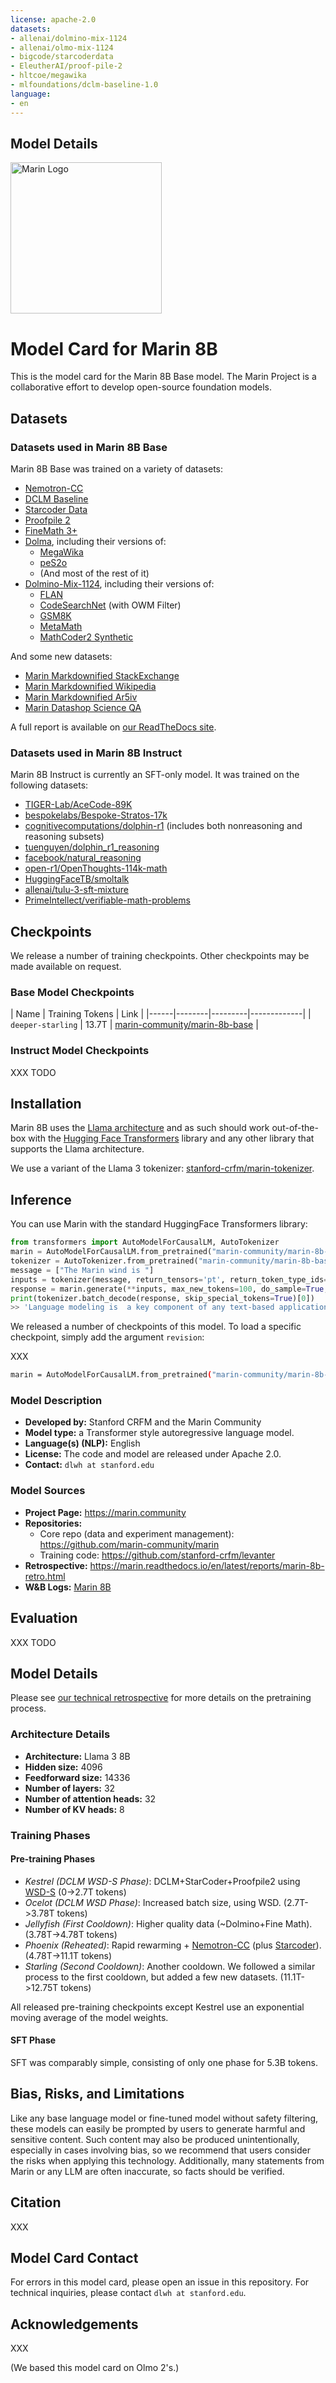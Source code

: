 ```yaml
---
license: apache-2.0
datasets:
- allenai/dolmino-mix-1124
- allenai/olmo-mix-1124
- bigcode/starcoderdata
- EleutherAI/proof-pile-2
- hltcoe/megawika
- mlfoundations/dclm-baseline-1.0
language:
- en
---
```

## Model Details

<img alt="Marin Logo" src="https://huggingface.co/datasets/marin-community/blog-images/resolve/main/marin-boat.png" width="242px" style="margin-left:'auto' margin-right:'auto' display:'block'">


# Model Card for Marin 8B

This is the model card for the Marin 8B Base model. The Marin Project is a collaborative effort to develop open-source foundation models.


## Datasets

### Datasets used in Marin 8B Base

Marin 8B Base was trained on a variety of datasets:

- [Nemotron-CC](https://data.commoncrawl.org/contrib/Nemotron/Nemotron-CC/index.html)
- [DCLM Baseline](https://huggingface.co/datasets/mlfoundations/dclm-baseline-1.0)
- [Starcoder Data](https://huggingface.co/datasets/bigcode/starcoderdata)
- [Proofpile 2](https://huggingface.co/datasets/EleutherAI/proof-pile-2)
- [FineMath 3+](https://huggingface.co/datasets/EleutherAI/proof-pile-2)
- [Dolma](https://huggingface.co/datasets/allenai/dolma), including their versions of:
  - [MegaWika](https://huggingface.co/datasets/hltcoe/megawika)
  - [peS2o](https://huggingface.co/datasets/allenai/peS2o)
  - (And most of the rest of it)
- [Dolmino-Mix-1124](https://huggingface.co/datasets/allenai/dolmino-mix-1124), including their versions of:
    - [FLAN](https://arxiv.org/abs/2109.01652)
    - [CodeSearchNet](https://arxiv.org/abs/1909.09436) (with OWM Filter)
    - [GSM8K](https://arxiv.org/pdf/2110.14168v1)
    - [MetaMath](https://arxiv.org/abs/2309.12284)
    - [MathCoder2 Synthetic](https://arxiv.org/abs/2310.03731)


And some new datasets:

- [Marin Markdownified StackExchange](XXX)
- [Marin Markdownified Wikipedia](XXX)
- [Marin Markdownified Ar5iv](XXX)
- [Marin Datashop Science QA](XXX)

A full report is available on [our ReadTheDocs site](https://marin.readthedocs.org/en/latest/reports/marin-8b-retro.html).

### Datasets used in Marin 8B Instruct

Marin 8B Instruct is currently an SFT-only model. It was trained on the following datasets:

- [TIGER-Lab/AceCode-89K](https://huggingface.co/datasets/TIGER-Lab/AceCode-89K)
- [bespokelabs/Bespoke-Stratos-17k](https://huggingface.co/datasets/bespokelabs/Bespoke-Stratos-17k)
- [cognitivecomputations/dolphin-r1](https://huggingface.co/datasets/cognitivecomputations/dolphin-r1) (includes both nonreasoning and reasoning subsets)
- [tuenguyen/dolphin_r1_reasoning](https://huggingface.co/datasets/tuenguyen/dolphin_r1_reasoning)
- [facebook/natural_reasoning](https://huggingface.co/datasets/facebook/natural_reasoning)
- [open-r1/OpenThoughts-114k-math](https://huggingface.co/datasets/open-r1/OpenThoughts-114k-math)
- [HuggingFaceTB/smoltalk](https://huggingface.co/datasets/HuggingFaceTB/smoltalk)
- [allenai/tulu-3-sft-mixture](https://huggingface.co/datasets/allenai/tulu-3-sft-mixture)
- [PrimeIntellect/verifiable-math-problems](https://huggingface.co/datasets/PrimeIntellect/verifiable-math-problems)


## Checkpoints

We release a number of training checkpoints. Other checkpoints may be made available on request.


### Base Model Checkpoints

| Name | Training Tokens | Link |
|------|--------|---------|-------------|
| `deeper-starling` | 13.7T | [marin-community/marin-8b-base](https://huggingface.co/marin-community/marin-8b-base/tree/deeper-starling) |

### Instruct Model Checkpoints

XXX TODO


## Installation

Marin 8B uses the [Llama architecture](https://arxiv.org/abs/2302.13971) and as such should
work out-of-the-box with the [Hugging Face Transformers](https://huggingface.co/docs/transformers/index) library
and any other library that supports the Llama architecture.

We use a variant of the Llama 3 tokenizer: [stanford-crfm/marin-tokenizer](https://huggingface.co/stanford-crfm/marin-tokenizer/).

## Inference

You can use Marin with the standard HuggingFace Transformers library:

```python
from transformers import AutoModelForCausalLM, AutoTokenizer
marin = AutoModelForCausalLM.from_pretrained("marin-community/marin-8b-base")
tokenizer = AutoTokenizer.from_pretrained("marin-community/marin-8b-base")
message = ["The Marin wind is "]
inputs = tokenizer(message, return_tensors='pt', return_token_type_ids=False)
response = marin.generate(**inputs, max_new_tokens=100, do_sample=True, top_k=50, top_p=0.95)
print(tokenizer.batch_decode(response, skip_special_tokens=True)[0])
>> 'Language modeling is  a key component of any text-based application, but its effectiveness...'
```

We released a number of checkpoints of this model. To load a specific checkpoint, simply add the argument `revision`:

XXX

```bash
marin = AutoModelForCausalLM.from_pretrained("marin-community/marin-8b-base", revision="deeper-starling")
```

### Model Description

- **Developed by:** Stanford CRFM and the Marin Community
- **Model type:** a Transformer style autoregressive language model.
- **Language(s) (NLP):** English
- **License:** The code and model are released under Apache 2.0.
- **Contact:** `dlwh at stanford.edu`

### Model Sources

- **Project Page:** https://marin.community
- **Repositories:**
    - Core repo (data and experiment management): https://github.com/marin-community/marin
    - Training code: https://github.com/stanford-crfm/levanter
- **Retrospective:** https://marin.readthedocs.io/en/latest/reports/marin-8b-retro.html
- **W&B Logs:** [Marin 8B](https://wandb.ai/stanford-mercury/marin/reports/Tootsie-8B---VmlldzoxMTY3MzU3OA)


## Evaluation

XXX TODO

## Model Details

Please see [our technical retrospective](https://marin.readthedocs.io/en/latest/reports/marin-8b-retro.html) for more details on the pretraining process.

### Architecture Details

- **Architecture:** Llama 3 8B
- **Hidden size:** 4096
- **Feedforward size:** 14336
- **Number of layers:** 32
- **Number of attention heads:** 32
- **Number of KV heads:** 8

### Training Phases

#### Pre-training Phases

- *Kestrel (DCLM WSD-S Phase)*: DCLM+StarCoder+Proofpile2 using [WSD-S](https://arxiv.org/abs/2410.05192) (0->2.7T tokens)
- *Ocelot (DCLM WSD Phase)*: Increased batch size, using WSD. (2.7T->3.78T tokens)
- *Jellyfish (First Cooldown)*: Higher quality data (~Dolmino+Fine Math). (3.78T->4.78T tokens)
- *Phoenix (Reheated)*: Rapid rewarming + [Nemotron-CC](https://arxiv.org/abs/2412.02595) (plus [Starcoder](https://huggingface.co/datasets/bigcode/starcoderdata)). (4.78T->11.1T tokens)
- *Starling (Second Cooldown)*: Another cooldown. We followed a similar process to the first cooldown, but added a few new datasets. (11.1T->12.75T tokens)

All released pre-training checkpoints except Kestrel use an exponential moving average of the model weights.

####  SFT Phase

SFT was comparably simple, consisting of only one phase for 5.3B tokens.

## Bias, Risks, and Limitations
Like any base language model or fine-tuned model without safety filtering, these models can easily be prompted by users to generate harmful and sensitive content. Such content may also be produced unintentionally, especially in cases involving bias, so we recommend that users consider the risks when applying this technology. Additionally, many statements from Marin or any LLM are often inaccurate, so facts should be verified.


## Citation

XXX

## Model Card Contact
For errors in this model card, please open an issue in this repository. For technical inquiries, please contact `dlwh at stanford.edu`.

## Acknowledgements

XXX

(We based this model card on Olmo 2's.)
